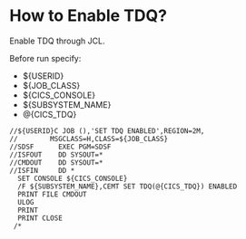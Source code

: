 # How to Enable TDQ?

Enable TDQ through JCL.

Before run specify:
* ${USERID}
* ${JOB_CLASS}
* ${CICS_CONSOLE}
* ${SUBSYSTEM_NAME}
* @{CICS_TDQ}

```
//${USERID}C JOB (),'SET TDQ ENABLED',REGION=2M,
//        MSGCLASS=H,CLASS=${JOB_CLASS}
//SDSF      EXEC PGM=SDSF
//ISFOUT    DD SYSOUT=*
//CMDOUT    DD SYSOUT=*
//ISFIN     DD *
  SET CONSOLE ${CICS_CONSOLE}
  /F ${SUBSYSTEM_NAME},CEMT SET TDQ(@{CICS_TDQ}) ENABLED
  PRINT FILE CMDOUT
  ULOG
  PRINT
  PRINT CLOSE
 /*
```